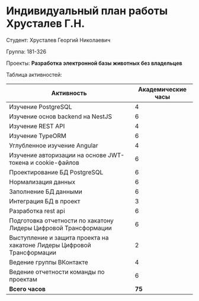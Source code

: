 #  **Индивидуальный план работы Хрусталев Г.Н.**

Студент: Хрусталев Георгий Николаевич

Группа: 181-326

Проекты: **Разработка электронной базы животных без владельцев**

Таблица активностей:

| Активность | Академические часы |
|-----------------------------------------------------------------------------------------|----|
| Изучение PostgreSQL | 4 |
| Изучение основ backend на NestJS | 6 |
| Изучение REST API | 4 |
| Изучение TypeORM | 6 |
| Углубленное изучение Angular | 4 |
| Изучение авторизации на основе JWT-токена и cookie-файлов | 6 |
| Проектирование БД PostgreSQL | 6 |
| Нормализация данных | 6 |
| Заполнение БД данными | 6 |
| Интеграция БД в проект | 3 |
| Разработка rest api | 6 |
| Подготовка отчетности по хакатону Лидеры Цифровой Трансформации | 6 |
| Выступление и защита проекта на хакатоне Лидеры Цифровой Трансформации | 2 |
| Ведение группы ВКонтакте | 4 |
| Ведение отчетности команды по проектам | 6 |
| **Всего часов** | **75** |
